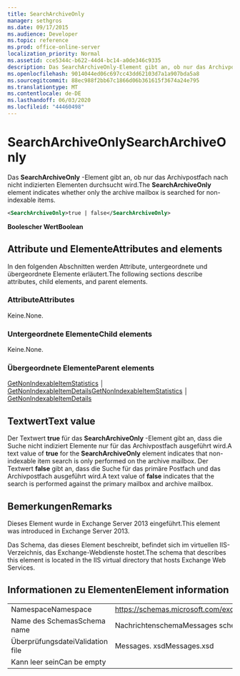 ```yaml
---
title: SearchArchiveOnly
manager: sethgros
ms.date: 09/17/2015
ms.audience: Developer
ms.topic: reference
ms.prod: office-online-server
localization_priority: Normal
ms.assetid: cce5344c-b622-44d4-bc14-a0de346c9335
description: Das SearchArchiveOnly-Element gibt an, ob nur das Archivpostfach nach nicht indizierten Elementen durchsucht wird.
ms.openlocfilehash: 9014044ed06c697cc43dd62103d7a1a907bda5a8
ms.sourcegitcommit: 88ec988f2bb67c1866d06b361615f3674a24e795
ms.translationtype: MT
ms.contentlocale: de-DE
ms.lasthandoff: 06/03/2020
ms.locfileid: "44460498"
---
```

# <a name="searcharchiveonly"></a><span data-ttu-id="3c3c6-103">SearchArchiveOnly</span><span class="sxs-lookup"><span data-stu-id="3c3c6-103">SearchArchiveOnly</span></span>

<span data-ttu-id="3c3c6-104">Das **SearchArchiveOnly** -Element gibt an, ob nur das Archivpostfach nach nicht indizierten Elementen durchsucht wird.</span><span class="sxs-lookup"><span data-stu-id="3c3c6-104">The **SearchArchiveOnly** element indicates whether only the archive mailbox is searched for non-indexable items.</span></span> 
  
```xml
<SearchArchiveOnly>true | false</SearchArchiveOnly>
```

 <span data-ttu-id="3c3c6-105">**Boolescher Wert**</span><span class="sxs-lookup"><span data-stu-id="3c3c6-105">**Boolean**</span></span>
## <a name="attributes-and-elements"></a><span data-ttu-id="3c3c6-106">Attribute und Elemente</span><span class="sxs-lookup"><span data-stu-id="3c3c6-106">Attributes and elements</span></span>

<span data-ttu-id="3c3c6-107">In den folgenden Abschnitten werden Attribute, untergeordnete und übergeordnete Elemente erläutert.</span><span class="sxs-lookup"><span data-stu-id="3c3c6-107">The following sections describe attributes, child elements, and parent elements.</span></span>
  
### <a name="attributes"></a><span data-ttu-id="3c3c6-108">Attribute</span><span class="sxs-lookup"><span data-stu-id="3c3c6-108">Attributes</span></span>

<span data-ttu-id="3c3c6-109">Keine.</span><span class="sxs-lookup"><span data-stu-id="3c3c6-109">None.</span></span>
  
### <a name="child-elements"></a><span data-ttu-id="3c3c6-110">Untergeordnete Elemente</span><span class="sxs-lookup"><span data-stu-id="3c3c6-110">Child elements</span></span>

<span data-ttu-id="3c3c6-111">Keine.</span><span class="sxs-lookup"><span data-stu-id="3c3c6-111">None.</span></span>
  
### <a name="parent-elements"></a><span data-ttu-id="3c3c6-112">Übergeordnete Elemente</span><span class="sxs-lookup"><span data-stu-id="3c3c6-112">Parent elements</span></span>

<span data-ttu-id="3c3c6-113">[GetNonIndexableItemStatistics](getnonindexableitemstatistics.md) │ [GetNonIndexableItemDetails](getnonindexableitemdetails.md)</span><span class="sxs-lookup"><span data-stu-id="3c3c6-113">[GetNonIndexableItemStatistics](getnonindexableitemstatistics.md) │ [GetNonIndexableItemDetails](getnonindexableitemdetails.md)</span></span>
  
## <a name="text-value"></a><span data-ttu-id="3c3c6-114">Textwert</span><span class="sxs-lookup"><span data-stu-id="3c3c6-114">Text value</span></span>

<span data-ttu-id="3c3c6-115">Der Textwert **true** für das **SearchArchiveOnly** -Element gibt an, dass die Suche nicht indiziert Elemente nur für das Archivpostfach ausgeführt wird.</span><span class="sxs-lookup"><span data-stu-id="3c3c6-115">A text value of **true** for the **SearchArchiveOnly** element indicates that non-indexable item search is only performed on the archive mailbox.</span></span> <span data-ttu-id="3c3c6-116">Der Textwert **false** gibt an, dass die Suche für das primäre Postfach und das Archivpostfach ausgeführt wird.</span><span class="sxs-lookup"><span data-stu-id="3c3c6-116">A text value of **false** indicates that the search is performed against the primary mailbox and archive mailbox.</span></span> 
  
## <a name="remarks"></a><span data-ttu-id="3c3c6-117">Bemerkungen</span><span class="sxs-lookup"><span data-stu-id="3c3c6-117">Remarks</span></span>

<span data-ttu-id="3c3c6-118">Dieses Element wurde in Exchange Server 2013 eingeführt.</span><span class="sxs-lookup"><span data-stu-id="3c3c6-118">This element was introduced in Exchange Server 2013.</span></span>
  
<span data-ttu-id="3c3c6-119">Das Schema, das dieses Element beschreibt, befindet sich im virtuellen IIS-Verzeichnis, das Exchange-Webdienste hostet.</span><span class="sxs-lookup"><span data-stu-id="3c3c6-119">The schema that describes this element is located in the IIS virtual directory that hosts Exchange Web Services.</span></span>
  
## <a name="element-information"></a><span data-ttu-id="3c3c6-120">Informationen zu Elementen</span><span class="sxs-lookup"><span data-stu-id="3c3c6-120">Element information</span></span>

|||
|:-----|:-----|
|<span data-ttu-id="3c3c6-121">Namespace</span><span class="sxs-lookup"><span data-stu-id="3c3c6-121">Namespace</span></span>  <br/> |https://schemas.microsoft.com/exchange/services/2006/messages  <br/> |
|<span data-ttu-id="3c3c6-122">Name des Schemas</span><span class="sxs-lookup"><span data-stu-id="3c3c6-122">Schema name</span></span>  <br/> |<span data-ttu-id="3c3c6-123">Nachrichtenschema</span><span class="sxs-lookup"><span data-stu-id="3c3c6-123">Messages schema</span></span>  <br/> |
|<span data-ttu-id="3c3c6-124">Überprüfungsdatei</span><span class="sxs-lookup"><span data-stu-id="3c3c6-124">Validation file</span></span>  <br/> |<span data-ttu-id="3c3c6-125">Messages. xsd</span><span class="sxs-lookup"><span data-stu-id="3c3c6-125">Messages.xsd</span></span>  <br/> |
|<span data-ttu-id="3c3c6-126">Kann leer sein</span><span class="sxs-lookup"><span data-stu-id="3c3c6-126">Can be empty</span></span>  <br/> ||
   

